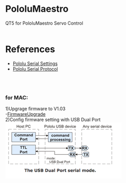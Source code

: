 # PololuMaestro
QT5 for PololuMaestro Servo Control
  <br/>
  <br/>
  
  
# References
  - [Pololu Serial Settings](https://www.pololu.com/docs/0J40/5.a)
  - [Pololu Serial Protocol](https://www.pololu.com/docs/0J40/5.c)
  <br/>
  <br/>
  
### for MAC: 
1)Upgrage firmware to V1.03<br/>
  -[FirmwareUpgrade](https://www.pololu.com/docs/0J40/4.f)
<br/>
2)Config firmware setting with USB Dual Port<br/>
![DualPort](images/PololuUSBDualPort.png)


